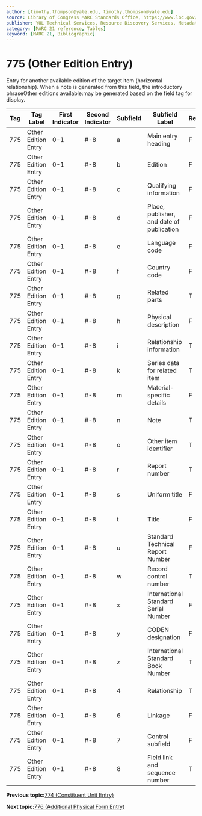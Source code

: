 ```yaml
---
author: [timothy.thompson@yale.edu, timothy.thompson@yale.edu]
source: Library of Congress MARC Standards Office, https://www.loc.gov/marc/bibliographic/bd775.html
publisher: YUL Technical Services, Resource Discovery Services, Metadata Services Unit
category: [MARC 21 reference, Tables]
keyword: [MARC 21, Bibliographic]
---
```


# 775 \(Other Edition Entry\)

Entry for another available edition of the target item \(horizontal relationship\). When a note is generated from this field, the introductory phraseOther editions available:may be generated based on the field tag for display.

|Tag|Tag Label|First Indicator|Second Indicator|Subfield|Subfield Label|Repeatable|
|---|---------|---------------|----------------|--------|--------------|----------|
|775|Other Edition Entry|0-1|\#-8|a|Main entry heading|F|
|775|Other Edition Entry|0-1|\#-8|b|Edition|F|
|775|Other Edition Entry|0-1|\#-8|c|Qualifying information|F|
|775|Other Edition Entry|0-1|\#-8|d|Place, publisher, and date of publication|F|
|775|Other Edition Entry|0-1|\#-8|e|Language code|F|
|775|Other Edition Entry|0-1|\#-8|f|Country code|F|
|775|Other Edition Entry|0-1|\#-8|g|Related parts|T|
|775|Other Edition Entry|0-1|\#-8|h|Physical description|F|
|775|Other Edition Entry|0-1|\#-8|i|Relationship information|T|
|775|Other Edition Entry|0-1|\#-8|k|Series data for related item|T|
|775|Other Edition Entry|0-1|\#-8|m|Material-specific details|F|
|775|Other Edition Entry|0-1|\#-8|n|Note|T|
|775|Other Edition Entry|0-1|\#-8|o|Other item identifier|T|
|775|Other Edition Entry|0-1|\#-8|r|Report number|T|
|775|Other Edition Entry|0-1|\#-8|s|Uniform title|F|
|775|Other Edition Entry|0-1|\#-8|t|Title|F|
|775|Other Edition Entry|0-1|\#-8|u|Standard Technical Report Number|F|
|775|Other Edition Entry|0-1|\#-8|w|Record control number|T|
|775|Other Edition Entry|0-1|\#-8|x|International Standard Serial Number|F|
|775|Other Edition Entry|0-1|\#-8|y|CODEN designation|F|
|775|Other Edition Entry|0-1|\#-8|z|International Standard Book Number|T|
|775|Other Edition Entry|0-1|\#-8|4|Relationship|T|
|775|Other Edition Entry|0-1|\#-8|6|Linkage|F|
|775|Other Edition Entry|0-1|\#-8|7|Control subfield|F|
|775|Other Edition Entry|0-1|\#-8|8|Field link and sequence number|T|

**Previous topic:**[774 \(Constituent Unit Entry\)](../tables/774_bib_table.md)

**Next topic:**[776 \(Additional Physical Form Entry\)](../tables/776_bib_table.md)

